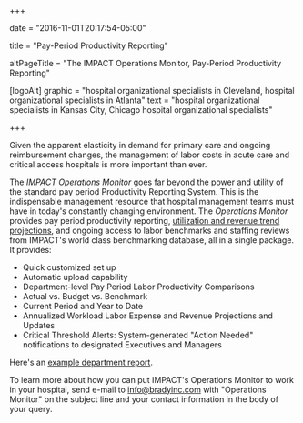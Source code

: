 +++

date = "2016-11-01T20:17:54-05:00"

title = "Pay-Period Productivity Reporting"

altPageTitle = "The IMPACT Operations Monitor, Pay-Period Productivity Reporting"

[logoAlt]
  graphic = "hospital organizational specialists in Cleveland, hospital organizational specialists in Atlanta"
  text = "hospital organizational specialists in Kansas City, Chicago hospital organizational specialists"

+++

Given the apparent elasticity in demand for primary care and ongoing reimbursement changes, the management of labor costs in acute care and critical access hospitals is more important than ever.

The _IMPACT Operations Monitor_ goes far beyond the power and utility of the standard pay period Productivity Reporting System. This is the indispensable management resource that hospital management teams must have in today's constantly changing environment. The <em>Operations Monitor</em> provides pay period productivity reporting, <a href="http://bradyinc.com/pdfs/Operations_Monitor_Bi-Weekly_Payroll_Trend_Report.pdf" target="_blank">utilization and revenue trend projections</a>, and ongoing access to labor benchmarks and staffing reviews from IMPACT's world class benchmarking database, all in a single package. It provides:

* Quick customized set up  
* Automatic upload capability  
* Department-level Pay Period Labor Productivity Comparisons  
* Actual vs. Budget vs. Benchmark  
* Current Period and Year to Date  
* Annualized Workload Labor Expense and Revenue Projections and Updates  
* Critical Threshold Alerts: System-generated "Action Needed" notifications to designated Executives and Managers

Here's an <a href="http://www.bradyinc.com/pdfs/IMPACT_Operations_Monitor_Report.pdf" target="_blank">example department report</a>.

To learn more about how you can put IMPACT's Operations Monitor to work in your hospital, send e-mail to <a href="mailto:info@bradyinc.com?subject=Operations%20Monitor">info@bradyinc.com</a> with "Operations Monitor" on the subject line and your contact information in the body of your query.
